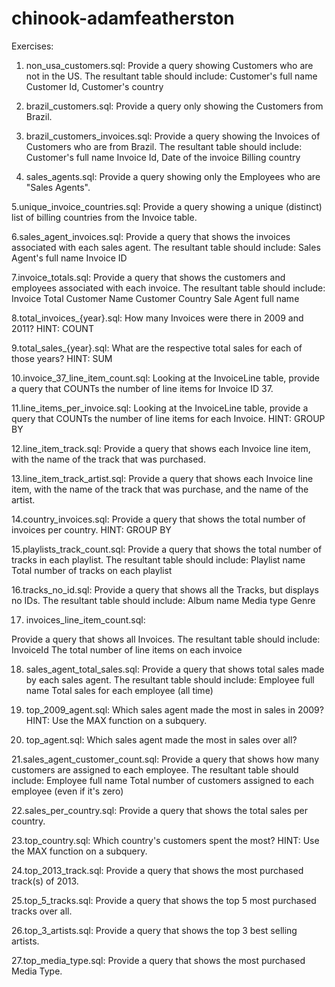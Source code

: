 # chinook-adamfeatherston


Exercises:

1. non_usa_customers.sql:
Provide a query showing Customers who are not in the US. The resultant table should include:
Customer's full name
Customer Id,
Customer's country

2. brazil_customers.sql:
Provide a query only showing the Customers from Brazil.

3. brazil_customers_invoices.sql:
Provide a query showing the Invoices of Customers who are from Brazil. The resultant table should include:
Customer's full name
Invoice Id,
Date of the invoice
Billing country

4. sales_agents.sql:
Provide a query showing only the Employees who are "Sales Agents".

5.unique_invoice_countries.sql:
Provide a query showing a unique (distinct) list of billing countries from the Invoice table.

6.sales_agent_invoices.sql:
Provide a query that shows the invoices associated with each sales agent. The resultant table should include:
Sales Agent's full name
Invoice ID

7.invoice_totals.sql:
Provide a query that shows the customers and employees associated with each invoice. The resultant table should include:
Invoice Total
Customer Name
Customer Country
Sale Agent full name

8.total_invoices_{year}.sql:
How many Invoices were there in 2009 and 2011?
HINT: COUNT

9.total_sales_{year}.sql:
What are the respective total sales for each of those years?
HINT: SUM

10.invoice_37_line_item_count.sql:
Looking at the InvoiceLine table, provide a query that COUNTs the number of line items for Invoice ID 37.

11.line_items_per_invoice.sql:
Looking at the InvoiceLine table, provide a query that COUNTs the number of line items for each Invoice.
HINT: GROUP BY

12.line_item_track.sql:
Provide a query that shows each Invoice line item, with the name of the track that was purchased.

13.line_item_track_artist.sql:
Provide a query that shows each Invoice line item, with the name of the track that was purchase, and the name of the artist.

14.country_invoices.sql:
Provide a query that shows the total number of invoices per country.
HINT: GROUP BY

15.playlists_track_count.sql:
Provide a query that shows the total number of tracks in each playlist. The resultant table should include:
Playlist name
Total number of tracks on each playlist

16.tracks_no_id.sql:
Provide a query that shows all the Tracks, but displays no IDs. The resultant table should include:
Album name
Media type
Genre

17. invoices_line_item_count.sql:

Provide a query that shows all Invoices. The resultant table should include:
InvoiceId
The total number of line items on each invoice

18. sales_agent_total_sales.sql:
Provide a query that shows total sales made by each sales agent. The resultant table should include:
Employee full name
Total sales for each employee (all time)

19. top_2009_agent.sql: Which sales agent made the most in sales in 2009?
HINT: Use the MAX function on a subquery.

20. top_agent.sql:
Which sales agent made the most in sales over all?

21.sales_agent_customer_count.sql:
Provide a query that shows how many customers are assigned to each employee. The resultant table should include:
Employee full name
Total number of customers assigned to each employee (even if it's zero)

22.sales_per_country.sql:
Provide a query that shows the total sales per country.

23.top_country.sql:
Which country's customers spent the most?
HINT: Use the MAX function on a subquery.

24.top_2013_track.sql:
Provide a query that shows the most purchased track(s) of 2013.

25.top_5_tracks.sql:
Provide a query that shows the top 5 most purchased tracks over all.

26.top_3_artists.sql:
Provide a query that shows the top 3 best selling artists.

27.top_media_type.sql:
Provide a query that shows the most purchased Media Type.